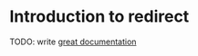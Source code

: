 # Introduction to redirect

TODO: write [great documentation](http://jacobian.org/writing/great-documentation/what-to-write/)
